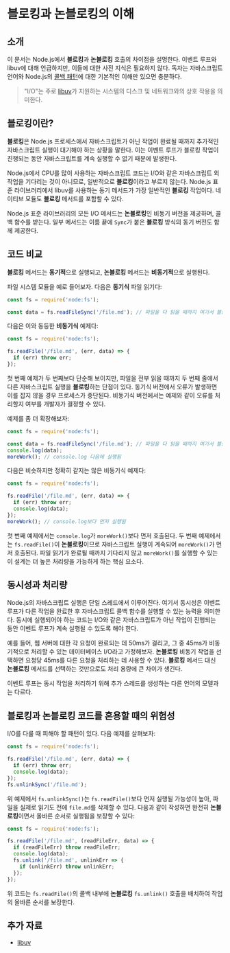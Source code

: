 # 블로킹과 논블로킹의 이해

## 소개

이 문서는 Node.js에서 **블로킹**과 **논블로킹** 호출의 차이점을 설명한다. 이벤트 루프와 libuv에 대해 언급하지만, 이들에 대한 사전 지식은 필요하지 않다. 독자는 자바스크립트 언어와 Node.js의 [콜백 패턴](/learn/asynchronous-work/javascript-asynchronous-programming-and-callbacks)에 대한 기본적인 이해만 있으면 충분하다.

> "I/O"는 주로 [libuv](https://libuv.org/)가 지원하는 시스템의 디스크 및 네트워크와의 상호 작용을 의미한다.

## 블로킹이란?

**블로킹**은 Node.js 프로세스에서 자바스크립트가 아닌 작업이 완료될 때까지 추가적인 자바스크립트 실행이 대기해야 하는 상황을 말한다. 이는 이벤트 루프가 블로킹 작업이 진행되는 동안 자바스크립트를 계속 실행할 수 없기 때문에 발생한다.

Node.js에서 CPU를 많이 사용하는 자바스크립트 코드는 I/O와 같은 자바스크립트 외 작업을 기다리는 것이 아니므로, 일반적으로 **블로킹**이라고 부르지 않는다. Node.js 표준 라이브러리에서 libuv를 사용하는 동기 메서드가 가장 일반적인 **블로킹** 작업이다. 네이티브 모듈도 **블로킹** 메서드를 포함할 수 있다.

Node.js 표준 라이브러리의 모든 I/O 메서드는 **논블로킹**인 비동기 버전을 제공하며, 콜백 함수를 받는다. 일부 메서드는 이름 끝에 `Sync`가 붙은 **블로킹** 방식의 동기 버전도 함께 제공한다.

## 코드 비교

**블로킹** 메서드는 **동기적**으로 실행되고, **논블로킹** 메서드는 **비동기적**으로 실행된다.

파일 시스템 모듈을 예로 들어보자. 다음은 **동기식** 파일 읽기다:

```js
const fs = require('node:fs');

const data = fs.readFileSync('/file.md'); // 파일을 다 읽을 때까지 여기서 블로킹됨
```

다음은 이와 동등한 **비동기식** 예제다:

```js
const fs = require('node:fs');

fs.readFile('/file.md', (err, data) => {
  if (err) throw err;
});
```

첫 번째 예제가 두 번째보다 단순해 보이지만, 파일을 전부 읽을 때까지 두 번째 줄에서 다른 자바스크립트 실행을 **블로킹**하는 단점이 있다. 동기식 버전에서 오류가 발생하면 이를 잡지 않을 경우 프로세스가 중단된다. 비동기식 버전에서는 예제와 같이 오류를 처리할지 여부를 개발자가 결정할 수 있다.

예제를 좀 더 확장해보자:

```js
const fs = require('node:fs');

const data = fs.readFileSync('/file.md'); // 파일을 다 읽을 때까지 여기서 블로킹됨
console.log(data);
moreWork(); // console.log 다음에 실행됨
```

다음은 비슷하지만 정확히 같지는 않은 비동기식 예제다:

```js
const fs = require('node:fs');

fs.readFile('/file.md', (err, data) => {
  if (err) throw err;
  console.log(data);
});
moreWork(); // console.log보다 먼저 실행됨
```

첫 번째 예제에서는 `console.log`가 `moreWork()`보다 먼저 호출된다. 두 번째 예제에서는 `fs.readFile()`이 **논블로킹**이므로 자바스크립트 실행이 계속되어 `moreWork()`가 먼저 호출된다. 파일 읽기가 완료될 때까지 기다리지 않고 `moreWork()`를 실행할 수 있는 이 설계는 더 높은 처리량을 가능하게 하는 핵심 요소다.

## 동시성과 처리량

Node.js의 자바스크립트 실행은 단일 스레드에서 이루어진다. 여기서 동시성은 이벤트 루프가 다른 작업을 완료한 후 자바스크립트 콜백 함수를 실행할 수 있는 능력을 의미한다. 동시에 실행되어야 하는 코드는 I/O와 같은 자바스크립트가 아닌 작업이 진행되는 동안 이벤트 루프가 계속 실행될 수 있도록 해야 한다.

예를 들어, 웹 서버에 대한 각 요청이 완료되는 데 50ms가 걸리고, 그 중 45ms가 비동기적으로 처리할 수 있는 데이터베이스 I/O라고 가정해보자. **논블로킹** 비동기 작업을 선택하면 요청당 45ms를 다른 요청을 처리하는 데 사용할 수 있다. **블로킹** 메서드 대신 **논블로킹** 메서드를 선택하는 것만으로도 처리 용량에 큰 차이가 생긴다.

이벤트 루프는 동시 작업을 처리하기 위해 추가 스레드를 생성하는 다른 언어의 모델과는 다르다.

## 블로킹과 논블로킹 코드를 혼용할 때의 위험성

I/O를 다룰 때 피해야 할 패턴이 있다. 다음 예제를 살펴보자:

```js
const fs = require('node:fs');

fs.readFile('/file.md', (err, data) => {
  if (err) throw err;
  console.log(data);
});
fs.unlinkSync('/file.md');
```

위 예제에서 `fs.unlinkSync()`는 `fs.readFile()`보다 먼저 실행될 가능성이 높아, 파일을 실제로 읽기도 전에 `file.md`를 삭제할 수 있다. 다음과 같이 작성하면 완전히 **논블로킹**이면서 올바른 순서로 실행됨을 보장할 수 있다:

```js
const fs = require('node:fs');

fs.readFile('/file.md', (readFileErr, data) => {
  if (readFileErr) throw readFileErr;
  console.log(data);
  fs.unlink('/file.md', unlinkErr => {
    if (unlinkErr) throw unlinkErr;
  });
});
```

위 코드는 `fs.readFile()`의 콜백 내부에 **논블로킹** `fs.unlink()` 호출을 배치하여 작업의 올바른 순서를 보장한다.

## 추가 자료

- [libuv](https://libuv.org/)